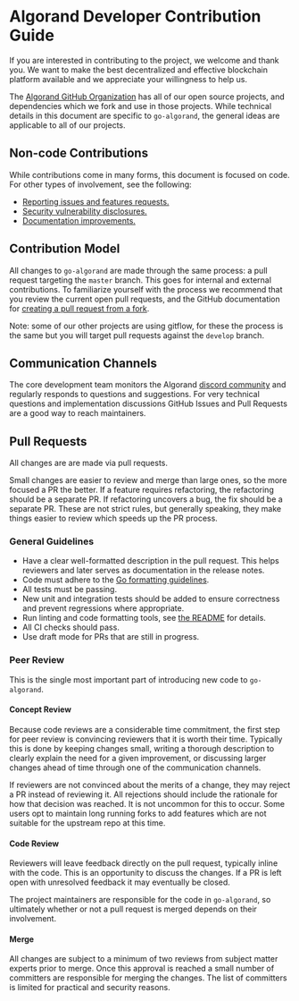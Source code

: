 # Algorand Developer Contribution Guide

If you are interested in contributing to the project, we welcome and thank you. We want to make the best decentralized and effective blockchain platform available and we appreciate your willingness to help us.

The [Algorand GitHub Organization](https://github.com/algorand) has all of our open source projects, and dependencies which we fork and use in those projects. While technical details in this document are specific to `go-algorand`, the general ideas are applicable to all of our projects.

## Non-code Contributions

While contributions come in many forms, this document is focused on code. For other types of involvement, see the following:
* [Reporting issues and features requests.][go-algorand-issues]
* [Security vulnerability disclosures.][security-disclosure]
* [Documentation improvements.][algorand-docs]

## Contribution Model

All changes to `go-algorand` are made through the same process: a pull request targeting the `master` branch. This goes for internal and external contributions. To familiarize yourself with the process we recommend that you review the current open pull requests, and the GitHub documentation for [creating a pull request from a fork][gh-pr-process].

Note: some of our other projects are using gitflow, for these the process is the same but you will target pull requests against the `develop` branch.

## Communication Channels

The core development team monitors the Algorand [discord community](https://discord.gg/algorand) and regularly responds to questions and suggestions. For very technical questions and implementation discussions GitHub Issues and Pull Requests are a good way to reach maintainers.

## Pull Requests

All changes are are made via pull requests.

Small changes are easier to review and merge than large ones, so the more focused a PR the better. If a feature requires refactoring, the refactoring should be a separate PR. If refactoring uncovers a bug, the fix should be a separate PR. These are not strict rules, but generally speaking, they make things easier to review which speeds up the PR process.

### General Guidelines

* Have a clear well-formatted description in the pull request. This helps reviewers and later serves as documentation in the release notes.
* Code must adhere to the [Go formatting guidelines](https://golang.org/doc/effective_go.html).
* All tests must be passing.
* New unit and integration tests should be added to ensure correctness and prevent regressions where appropriate.
* Run linting and code formatting tools, see [the README](README.md) for details.
* All CI checks should pass.
* Use draft mode for PRs that are still in progress.

### Peer Review

This is the single most important part of introducing new code to `go-algorand`.

#### Concept Review

Because code reviews are a considerable time commitment, the first step for peer review is convincing reviewers that it is worth their time. Typically this is done by keeping changes small, writing a thorough description to clearly explain the need for a given improvement, or discussing larger changes ahead of time through one of the communication channels.

If reviewers are not convinced about the merits of a change, they may reject a PR instead of reviewing it. All rejections should include the rationale for how that decision was reached. It is not uncommon for this to occur. Some users opt to maintain long running forks to add features which are not suitable for the upstream repo at this time.

#### Code Review

Reviewers will leave feedback directly on the pull request, typically inline with the code. This is an opportunity to discuss the changes. If a PR is left open with unresolved feedback it may eventually be closed.

The project maintainers are responsible for the code in `go-algorand`, so ultimately whether or not a pull request is merged depends on their involvement.

#### Merge

All changes are subject to a minimum of two reviews from subject matter experts prior to merge. Once this approval is reached a small number of committers are responsible for merging the changes. The list of committers is limited for practical and security reasons.

[gh-pr-process]: https://help.github.com/en/articles/creating-a-pull-request-from-a-fork
[go-algorand-issues]: https://github.com/Quarkonium-chain/go-quarkonium/issues/new/choose
[security-disclosure]: https://github.com/Quarkonium-chain/go-quarkonium/security/policy
[algorand-docs]: https://github.com/algorand/docs/blob/staging/CONTRIBUTING.md
